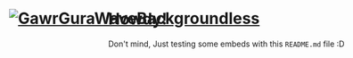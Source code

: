 # <p style="position: absolute; top: 60px; left: 50px; display: block; z-index: 11; transition: all 250ms linear; border-radius: 50%;">[![GawrGuraWaveBackgroundless](https://emoji.gg/assets/emoji/6949-gawrgurawavebackgroundless.png)](https://emoji.gg/emoji/6949-gawrgurawavebackgroundless)</p> Howdy!

Don't mind, Just testing some embeds with this `README.md` file :D
